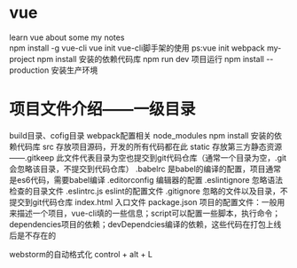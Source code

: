 # vue
learn vue about some my notes
<br>
npm install -g vue-cli
vue init <template-name> <project-name>	vue-cli脚手架的使用
ps:vue init webpack my-project
npm install     安装的依赖代码库
npm run dev		项目运行
npm install --production	安装生产环境

# 项目文件介绍——一级目录
build目录、cofig目录	webpack配置相关
node_modules	npm install 安装的依赖代码库
src				存放项目源码，开发的所有代码都在此
static			存放第三方静态资源
——.gitkeep		此文件代表目录为空也提交到git代码仓库（通常一个目录为空，.git会忽略该目录，不提交到代码仓库）
.babelrc		是babel的编译的配置，项目通常是es6代码，需要babel编译
.editorconfig	编辑器的配置
.eslintignore	忽略语法检查的目录文件
.eslintrc.js	eslint的配置文件
.gitignore		忽略的文件以及目录，不提交到git代码仓库
index.html		入口文件
package.json	项目的配置文件：一般用来描述一个项目，vue-cli填的一些信息；script可以配置一些脚本，执行命令；dependencies项目的依赖；devDependcies编译的依赖，这些代码在打包上线后是不存在的

webstorm的自动格式化  control + alt + L 

